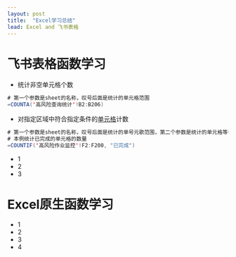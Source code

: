 ```yaml
---
layout: post
title:  "Excel学习总结"
lead: Excel and 飞书表格
---
```


# 飞书表格函数学习

* 统计非空单元格个数

```java
# 第一个参数是sheet的名称，叹号后面是统计的单元格范围
=COUNTA('高风险查询统计'!B2:B206)
```

* 对指定区域中符合指定条件的[单元格](https://baike.baidu.com/item/单元格/2825816?fromModule=lemma_inlink)计数

```java
# 第一个参数是sheet的名称，叹号后面是统计的单号元歌范围，第二个参数是统计的单元格等于的值
# 本例统计已完成的单元格的数量
=COUNTIF('高风险作业监控'!F2:F200, "已完成")
```

* 1
* 2
* 3

# Excel原生函数学习

* 1
* 2
* 3
* 4

